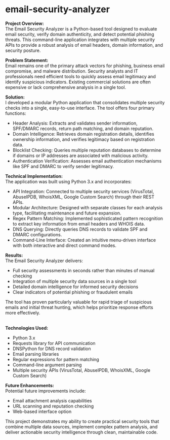 # email-security-analyzer

<b>Project Overview:</b></br>
The Email Security Analyzer is a Python-based tool designed to evaluate email security, verify domain authenticity, and detect potential phishing threats. This command-line application integrates with multiple security APIs to provide a robust analysis of email headers, domain information, and security posture.

<b>Problem Statement:</b></br>
Email remains one of the primary attack vectors for phishing, business email compromise, and malware distribution. Security analysts and IT professionals need efficient tools to quickly assess email legitimacy and identify suspicious indicators. Existing commercial solutions are often expensive or lack comprehensive analysis in a single tool.

<b>Solution:</b></br>
I developed a modular Python application that consolidates multiple security checks into a single, easy-to-use interface. The tool offers four primary functions:</br>
<ul><li>Header Analysis: Extracts and validates sender information, SPF/DMARC records, return path matching, and domain reputation.</li>
<li>Domain Intelligence: Retrieves domain registration details, identifies ownership information, and verifies legitimacy based on registration data.</li>
<li>Blocklist Checking: Queries multiple reputation databases to determine if domains or IP addresses are associated with malicious activity.</li>
<li>Authentication Verification: Assesses email authentication mechanisms like SPF and DMARC to verify sender legitimacy.</li>
</ul>

<b>Technical Implementation:</b></br>
The application was built using Python 3.x and incorporates:</br>
<ul><li>API Integration: Connected to multiple security services (VirusTotal, AbuseIPDB, WhoisXML, Google Custom Search) through their REST APIs.</li>
<li>Modular Architecture: Designed with separate classes for each analysis type, facilitating maintenance and future expansion.</li>
<li>Regex Pattern Matching: Implemented sophisticated pattern recognition to extract key information from email headers and WHOIS data.</li>
<li>DNS Querying: Directly queries DNS records to validate SPF and DMARC configurations.</li>
<li>Command-Line Interface: Created an intuitive menu-driven interface with both interactive and direct command modes.</li>
</ul>
  
<b>Results:</b></br>
The Email Security Analyzer delivers:</br>
<ul><li>Full security assessments in seconds rather than minutes of manual checking
<li>Integration of multiple security data sources in a single tool</li>
<li>Detailed domain intelligence for informed security decisions</li>
<li>Clear indicators of potential phishing or fraudulent emails</li>
</ul>

The tool has proven particularly valuable for rapid triage of suspicious emails and initial threat hunting, which helps prioritize response efforts more effectively.</br></br>

<b>Technologies Used:</b></br>
<ul><li>Python 3.x</li>
<li>Requests library for API communication</li>
<li>DNSPython for DNS record validation</li>
<li>Email parsing libraries</li>
<li>Regular expressions for pattern matching</li>
<li>Command-line argument parsing</li>
<li>Multiple security APIs (VirusTotal, AbuseIPDB, WhoisXML, Google Custom Search)</li>
</ul>

<b>Future Enhancements:</b></br>
Potential future improvements include:
<ul><li>Email attachment analysis capabilities
<li>URL scanning and reputation checking
<li>Web-based interface option
</li></ul>

This project demonstrates my ability to create practical security tools that combine multiple data sources, implement complex pattern analysis, and deliver actionable security intelligence through clean, maintainable code.

